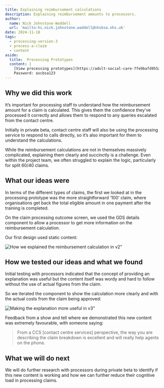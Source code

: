 ```yaml
---
title: Explaining reimbursement calculations
description: Explaining reimbursement amounts to processors.
author:
  name: Nick Johnstone-Waddell
  url: 'mailto:hi.nick.johnstone.waddell@nhsbsa.nhs.uk'
date: 2024-11-18
tags:
  - processing-version-3
  - process-a-claim
  - content
aside:
  title:  Processing Prototypes
  content: |
    [View processing prototypes](https://adult-social-care-7fe9bafd955a.herokuapp.com/version-index?area=Processing) 
    Password: ascbsa123
---
```


## Why we did this work

It’s important for processing staff to understand how the reimbursement amount for a claim is calculated. This gives them the confidence they’ve processed it correctly and allows them to respond to any queries escalated from the contact centre.

Initially in private beta, contact centre staff will also be using the processing service to respond to calls directly, so it’s also important for them to understand the calculations.

While the reimbursement calculations are not in themselves massively complicated, explaining them clearly and succinctly is a challenge. Even within the project team, we often struggled to explain the logic, particularly for split 60/40 claims.

## What our ideas were

In terms of the different types of claims, the first we looked at in the processing prototype was the more straightforward ‘100’ claim, where organisations get back the total eligible amount in one payment after the training is completed.

On the claim processing outcome screen, we used the GDS details component to allow a processor to get more information on the reimbursement calculation.

Our first design used static content:

![How we explained the reimbursement calculation in v2"](reimbursement-calculation-v2.png "How we explained the reimbursement calculation in v2")

## How we tested our ideas and what we found

Initial testing with processors indicated that the concept of providing an explanation was useful but the content itself was wordy and hard to follow without the use of actual figures from the claim.

So we iterated the component to show the calculation more clearly and with the actual costs from the claim being approved:

![Making the explanation more useful in v3"](reimbursement-calculation-v3.png "Making the explanation more useful in v3")

Feedback from a show and tell where we demonstrated this new content was extremely favourable, with someone saying:

> From a CCS [contact centre services] perspective, the way you are describing the claim breakdown is excellent and will really help agents on the phone.

## What we will do next

We will do further research with processors during private beta to identify if this new content is working and how we can further reduce their cognitive load in processing claims.